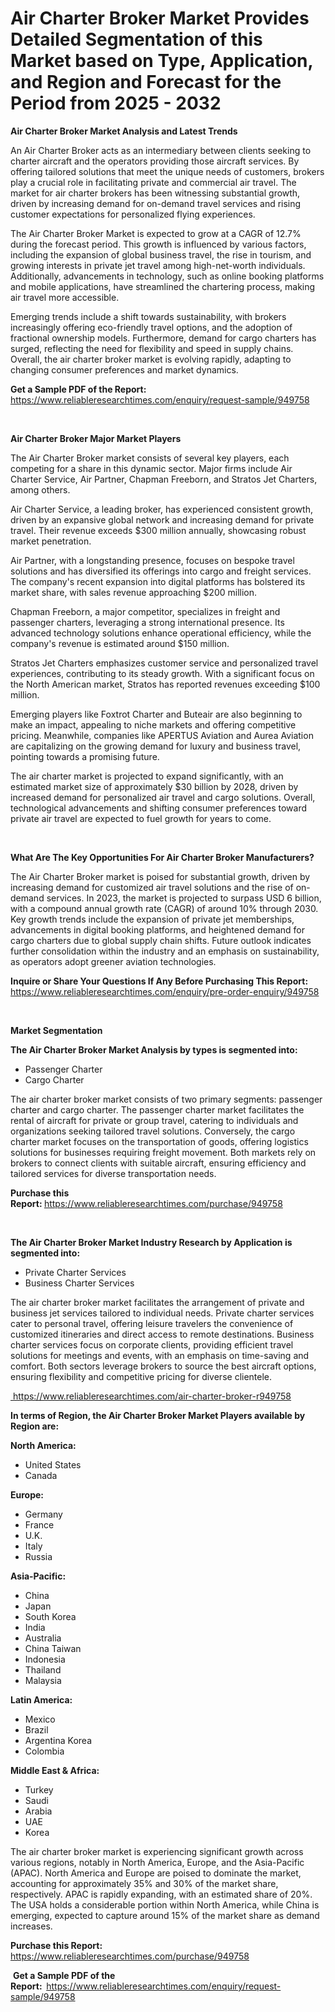 <p><h1>Air Charter Broker Market Provides Detailed Segmentation of this Market based on Type, Application, and Region and Forecast for the Period from 2025 - 2032</h1></p><p><strong>Air Charter Broker Market Analysis and Latest Trends</strong></p>
<p><p>An Air Charter Broker acts as an intermediary between clients seeking to charter aircraft and the operators providing those aircraft services. By offering tailored solutions that meet the unique needs of customers, brokers play a crucial role in facilitating private and commercial air travel. The market for air charter brokers has been witnessing substantial growth, driven by increasing demand for on-demand travel services and rising customer expectations for personalized flying experiences.</p><p>The Air Charter Broker Market is expected to grow at a CAGR of 12.7% during the forecast period. This growth is influenced by various factors, including the expansion of global business travel, the rise in tourism, and growing interests in private jet travel among high-net-worth individuals. Additionally, advancements in technology, such as online booking platforms and mobile applications, have streamlined the chartering process, making air travel more accessible.</p><p>Emerging trends include a shift towards sustainability, with brokers increasingly offering eco-friendly travel options, and the adoption of fractional ownership models. Furthermore, demand for cargo charters has surged, reflecting the need for flexibility and speed in supply chains. Overall, the air charter broker market is evolving rapidly, adapting to changing consumer preferences and market dynamics.</p></p>
<p><strong>Get a Sample PDF of the Report:&nbsp;</strong> <a href="https://www.reliableresearchtimes.com/enquiry/request-sample/949758?utm_campaign=3439&utm_medium=2&utm_source=Github&utm_content=ia&utm_term=18042025&utm_id=air-charter-broker">https://www.reliableresearchtimes.com/enquiry/request-sample/949758</a></p>
<p>&nbsp;</p>
<p><strong>Air Charter Broker Major Market Players</strong></p>
<p><p>The Air Charter Broker market consists of several key players, each competing for a share in this dynamic sector. Major firms include Air Charter Service, Air Partner, Chapman Freeborn, and Stratos Jet Charters, among others.</p><p>Air Charter Service, a leading broker, has experienced consistent growth, driven by an expansive global network and increasing demand for private travel. Their revenue exceeds $300 million annually, showcasing robust market penetration.</p><p>Air Partner, with a longstanding presence, focuses on bespoke travel solutions and has diversified its offerings into cargo and freight services. The company's recent expansion into digital platforms has bolstered its market share, with sales revenue approaching $200 million.</p><p>Chapman Freeborn, a major competitor, specializes in freight and passenger charters, leveraging a strong international presence. Its advanced technology solutions enhance operational efficiency, while the company's revenue is estimated around $150 million.</p><p>Stratos Jet Charters emphasizes customer service and personalized travel experiences, contributing to its steady growth. With a significant focus on the North American market, Stratos has reported revenues exceeding $100 million.</p><p>Emerging players like Foxtrot Charter and Buteair are also beginning to make an impact, appealing to niche markets and offering competitive pricing. Meanwhile, companies like APERTUS Aviation and Aurea Aviation are capitalizing on the growing demand for luxury and business travel, pointing towards a promising future.</p><p>The air charter market is projected to expand significantly, with an estimated market size of approximately $30 billion by 2028, driven by increased demand for personalized air travel and cargo solutions. Overall, technological advancements and shifting consumer preferences toward private air travel are expected to fuel growth for years to come.</p></p>
<p>&nbsp;</p>
<p><strong>What Are The Key Opportunities For Air Charter Broker Manufacturers?</strong></p>
<p><p>The Air Charter Broker market is poised for substantial growth, driven by increasing demand for customized air travel solutions and the rise of on-demand services. In 2023, the market is projected to surpass USD 6 billion, with a compound annual growth rate (CAGR) of around 10% through 2030. Key growth trends include the expansion of private jet memberships, advancements in digital booking platforms, and heightened demand for cargo charters due to global supply chain shifts. Future outlook indicates further consolidation within the industry and an emphasis on sustainability, as operators adopt greener aviation technologies.</p></p>
<p><strong>Inquire or Share Your Questions If Any Before Purchasing This Report:</strong> <a href="https://www.reliableresearchtimes.com/enquiry/pre-order-enquiry/949758?utm_campaign=3439&utm_medium=2&utm_source=Github&utm_content=ia&utm_term=18042025&utm_id=air-charter-broker">https://www.reliableresearchtimes.com/enquiry/pre-order-enquiry/949758</a></p>
<p>&nbsp;</p>
<p><strong>Market Segmentation</strong></p>
<p><strong>The Air Charter Broker Market Analysis by types is segmented into:</strong></p>
<p><ul><li>Passenger Charter</li><li>Cargo Charter</li></ul></p>
<p><p>The air charter broker market consists of two primary segments: passenger charter and cargo charter. The passenger charter market facilitates the rental of aircraft for private or group travel, catering to individuals and organizations seeking tailored travel solutions. Conversely, the cargo charter market focuses on the transportation of goods, offering logistics solutions for businesses requiring freight movement. Both markets rely on brokers to connect clients with suitable aircraft, ensuring efficiency and tailored services for diverse transportation needs.</p></p>
<p><strong>Purchase this Report:&nbsp;</strong><a href="https://www.reliableresearchtimes.com/purchase/949758?utm_campaign=3439&utm_medium=2&utm_source=Github&utm_content=ia&utm_term=18042025&utm_id=air-charter-broker">https://www.reliableresearchtimes.com/purchase/949758</a></p>
<p>&nbsp;</p>
<p><strong>The Air Charter Broker Market Industry Research by Application is segmented into:</strong></p>
<p><ul><li>Private Charter Services</li><li>Business Charter Services</li></ul></p>
<p><p>The air charter broker market facilitates the arrangement of private and business jet services tailored to individual needs. Private charter services cater to personal travel, offering leisure travelers the convenience of customized itineraries and direct access to remote destinations. Business charter services focus on corporate clients, providing efficient travel solutions for meetings and events, with an emphasis on time-saving and comfort. Both sectors leverage brokers to source the best aircraft options, ensuring flexibility and competitive pricing for diverse clientele.</p></p>
<p><a href="https://www.reliableresearchtimes.com/air-charter-broker-r949758?utm_campaign=3439&utm_medium=2&utm_source=Github&utm_content=ia&utm_term=18042025&utm_id=air-charter-broker">&nbsp;https://www.reliableresearchtimes.com/air-charter-broker-r949758</a></p>
<p><strong>In terms of Region, the Air Charter Broker Market Players available by Region are:</strong></p>
<p>
    <p> <strong> North America: </strong>
        <ul>
            <li>United States</li>
            <li>Canada</li>
        </ul>
        </p> 
    <p> <strong> Europe: </strong>
        <ul>
            <li>Germany</li>
            <li>France</li>
            <li>U.K.</li>
            <li>Italy</li>
            <li>Russia</li>
        </ul>
        </p> 
    <p> <strong> Asia-Pacific: </strong>
        <ul>
            <li>China</li>
            <li>Japan</li>
            <li>South Korea</li>
            <li>India</li>
            <li>Australia</li>
            <li>China Taiwan</li>
            <li>Indonesia</li>
            <li>Thailand</li>
            <li>Malaysia</li>
        </ul>
        </p> 
    <p> <strong> Latin America: </strong>
        <ul>
            <li>Mexico</li>
            <li>Brazil</li>
            <li>Argentina Korea</li>
            <li>Colombia</li>
        </ul>
        </p> 
    <p> <strong> Middle East & Africa: </strong>
        <ul>
            <li>Turkey</li>
            <li>Saudi</li>
            <li>Arabia</li>
            <li>UAE</li>
            <li>Korea</li>
        </ul>
    </p>
    </p>
<p><p>The air charter broker market is experiencing significant growth across various regions, notably in North America, Europe, and the Asia-Pacific (APAC). North America and Europe are poised to dominate the market, accounting for approximately 35% and 30% of the market share, respectively. APAC is rapidly expanding, with an estimated share of 20%. The USA holds a considerable portion within North America, while China is emerging, expected to capture around 15% of the market share as demand increases.</p></p>
<p><strong>Purchase this Report: </strong><a href="https://www.reliableresearchtimes.com/purchase/949758?utm_campaign=3439&utm_medium=2&utm_source=Github&utm_content=ia&utm_term=18042025&utm_id=air-charter-broker">https://www.reliableresearchtimes.com/purchase/949758</a></p>
<p>&nbsp;<strong>Get a Sample PDF of the Report:&nbsp;&nbsp;</strong><a href="https://www.reliableresearchtimes.com/enquiry/request-sample/949758?utm_campaign=3439&utm_medium=2&utm_source=Github&utm_content=ia&utm_term=18042025&utm_id=air-charter-broker">https://www.reliableresearchtimes.com/enquiry/request-sample/949758</a></p>
<p><strong></strong></p>
<p><p></p><p></p><p></p></p>